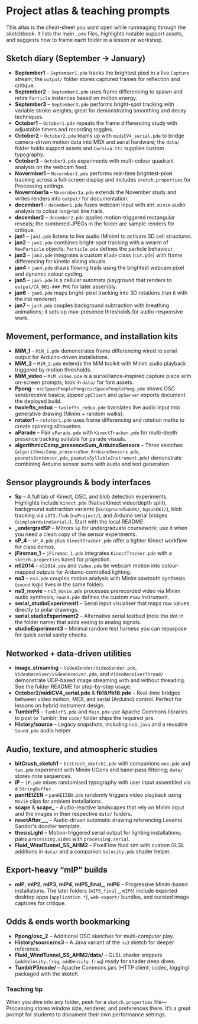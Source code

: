 # Project atlas & teaching prompts

This atlas is the cheat-sheet you want open while rummaging through the sketchbook. It lists the main `.pde` files, highlights notable support assets, and suggests how to frame each folder in a lesson or workshop.

## Sketch diary (September → January)
- **September1** – `September1.pde` tracks the brightest pixel in a live `Capture` stream; the `output/` folder stores captured frames for reflection and critique.
- **September2** – `September2.pde` uses frame differencing to spawn and retire `Particle` instances based on motion energy.
- **September3** – `September3.pde` performs bright-spot tracking with variable stroke weights; great for demonstrating smoothing and decay techniques.
- **October1** – `October1.pde` repeats the frame differencing study with adjustable timers and recording toggles.
- **October2** – `October2.pde` teams up with `midiCV4_serial.pde` to bridge camera-driven motion data into MIDI and serial hardware; the `data/` folder holds support assets and `Corsiva.ttc` supplies custom typography.
- **October3** – `October3.pde` experiments with multi-colour quadrant analysis on the webcam feed.
- **Novermber1** – `Novermber1.pde` performs real-time brightest-pixel tracking across a full-screen display and includes `sketch.properties` for Processing settings.
- **Novermber1a** – `Novermber1a.pde` extends the November study and writes renders into `output/` for documentation.
- **december1** – `december1.pde` fuses webcam input with `ddf.minim` audio analysis to colour long-tail line trails.
- **december2** – `december2.pde` applies motion-triggered rectangular reveals; the numbered JPEGs in the folder are sample renders for critique.
- **jan1** – `jan1.pde` listens to live audio (Minim) to activate 3D cell structures.
- **jan2** – `jan2.pde` combines bright-spot tracking with a swarm of `NewParticle` objects; `Particle.pde` defines the particle behaviour.
- **jan3** – `jan3.pde` integrates a custom `Blade` class (`cut.pde`) with frame differencing for kinetic slicing visuals.
- **jan4** – `jan4.pde` draws flowing trails using the brightest webcam pixel and dynamic colour cycling.
- **jan5** – `jan5.pde` is a cellular automata playground that renders to `output/CA_001-###.PNG` for later assembly.
- **jan6** – `jan6.pde` maps bright-pixel tracking into 3D rotations (run it with the `P3D` renderer).
- **jan7** – `jan7.pde` couples background subtraction with breathing animations; it sets up max-presence thresholds for audio-responsive work.

## Movement, performance, and installation kits
- **MiM_1** – `MiM_1.pde` demonstrates frame differencing wired to serial output for Arduino-driven installations.
- **MiM_2** – `MiM_2.pde` extends the MiM toolkit with Minim audio playback triggered by motion thresholds.
- **MiM_video** – `MiM_video.pde` is a surveillance-inspired capture piece with on-screen prompts; look in `data/` for font assets.
- **Ppong** – `oscSpacePeoplePong/oscSpacePeoplePong.pde` shows OSC send/receive basics; zipped `ppClient` and `ppServer` exports document the deployed build.
- **twolefts_redux** – `twolefts_redux.pde` translates live audio input into generative drawing (Minim + random walks).
- **rotator1** – `rotator1.pde` uses frame differencing and rotation maths to create spinning silhouettes.
- **aParade** – Pair `aParade.pde` with `KinectTracker.pde` for multi-depth presence tracking suitable for parade visuals.
- **algorithmicComp_presenceSum_ArduinoSensors** – Three sketches (`algorithmicComp_presenceSum_ArduinoSensors.pde`, `peanutsSentencer.pde`, `peanutsSyllableInstrument.pde`) demonstrate combining Arduino sensor sums with audio and text generation.

## Sensor playgrounds & body interfaces
- **Sp** – A full lab of Kinect, OSC, and blob detection experiments. Highlights include `kinect.pde` (NativeKinect video/depth split), background subtraction variants (`backgroundSubOK/`, `bgsubOK1/`), blob tracking via `s373.flob` (`nsProject/`), and Arduino serial bridges (`simpleArduinoSerial/`). Start with the local README.
- **_undergradSP** – Mirrors `Sp` for undergraduate coursework; use it when you need a clean copy of the sensor experiments.
- **sP_4** – `sP_4.pde` plus `KinectTracker.pde` offer a tighter Kinect workflow for class demos.
- **jFireman_1** – `jFireman_1.pde` integrates `KinectTracker.pde` with a `sketch.properties` tuned for projection.
- **nS2014** – `nS2014.pde` and `Video.pde` tie webcam motion into colour-mapped outputs for Arduino-controlled lighting.
- **ns3** – `ns3.pde` couples motion analysis with Minim sawtooth synthesis (`sound` logic lives in the same folder).
- **ns3_movie** – `ns3_movie.pde` processes prerecorded video via Minim audio synthesis; `sound.pde` defines the custom `PSaw` instrument.
- **serial_studioExperiment1** – Serial input visualiser that maps raw values directly to polar drawings.
- **serial.studioExperiment2** – Alternative serial testbed (note the dot in the folder name) that adds easing to analog signals.
- **studioExperiment3** – Minimal random test harness you can repurpose for quick serial sanity checks.

## Networked + data-driven utilities
- **image_streaming** – `VideoSender/VideoSender.pde`, `VideoReceiver/VideoReceiver.pde`, and `VideoReceiverThread/` demonstrate UDP-based image streaming with and without threading. See the folder README for step-by-step usage.
- **October2/midiCV4_serial.pde** & **fb18/fb18.pde** – Real-time bridges between video motion, MIDI, and serial (Arduino) control. Perfect for lessons on hybrid instrument design.
- **TumblrP5** – `TumblrP5.pde` and `Main.pde` use Apache Commons libraries to post to Tumblr; the `code/` folder ships the required jars.
- **History/source** – Legacy snapshots, including `ns3.java` and a reusable `Sound.pde` audio helper.

## Audio, texture, and atmospheric studies
- **bitCrush_sketch1** – `bitCrush_sketch1.pde` with companions `one.pde` and `two.pde` experiment with Minim UGens and band-pass filtering; `data/` stores note sequences.
- **iP** – `iP.pde` mixes randomised typography with user input assembled via a `StringBuffer`.
- **panHEIZEN** – `panHEIZEN.pde` randomly triggers video playback using `Movie` clips for ambient installations.
- **scape** & **scape_** – Audio-reactive landscapes that rely on Minim input and the images in their respective `data/` folders.
- **resetAfter___** – Audio-driven automatic drawing referencing Levente Sandor's doodler template.
- **thesisLight** – Motion-triggered serial output for lighting installations; pairs `processing.video` with `processing.serial`.
- **Fluid_WindTunnel_SS_AHM2** – PixelFlow fluid sim with custom GLSL additions in `data/` and a companion `Velocity.pde` shader helper.

## Export-heavy “mIP” builds
- **mIP**, **mIP2**, **mIP3**, **mIP4**, **mIP5_final_**, **mIP6** – Progressive Minim-based installations. The later folders (`mIP5_final_`, `mIP6`) include exported desktop apps (`application.*`), `web-export/` bundles, and curated image captures for critique.

## Odds & ends worth bookmarking
- **Ppong/osc_2** – Additional OSC sketches for multi-computer play.
- **History/source/ns3** – A Java variant of the `ns3` sketch for deeper reference.
- **Fluid_WindTunnel_SS_AHM2/data/** – GLSL shader snippets (`addVelocity.frag`, `addDensity.frag`) ready for shader deep dives.
- **TumblrP5/code/** – Apache Commons jars (HTTP client, codec, logging) packaged with the sketch.

### Teaching tip
When you dive into any folder, peek for a `sketch.properties` file—Processing stores window size, renderer, and preferences there. It’s a great prompt for students to document their own performance settings.
